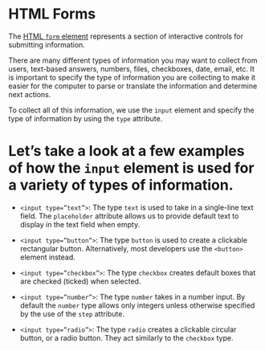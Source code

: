 # HTML Forms

The [HTML `form` element](https://developer.mozilla.org/en-US/docs/Web/HTML/Element/form) represents a section of interactive controls for submitting information.

There are many different types of information you may want to collect from users, text-based answers, numbers, files, checkboxes, date, email, etc. It is important to specify the type of information you are collecting to make it easier for the computer to parse or translate the information and determine next actions.

To collect all of this information, we use the `input` element and specify the type of information by using the `type` attribute.

Let’s take a look at a few examples of how the `input` element is used for a variety of types of information.
=======
- `<input type=”text”>`: The type `text` is used to take in a single-line text field. The `placeholder` attribute allows us to provide default text to display in the text field when empty.
- `<input type=”button”>`: The type `button` is used to create a clickable rectangular button. Alternatively, most developers use the `<button>` element instead.
- `<input type=”checkbox”>`: The type `checkbox` creates default boxes that are checked (ticked) when selected.

- `<input type=”number”>`: The type `number` takes in a number input. By default the `number` type allows only integers unless otherwise specified by the use of the `step` attribute.
- `<input type=”radio”>`: The type `radio` creates a clickable circular button, or a radio button. They act similarly to the `checkbox` type.
